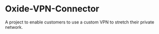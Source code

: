 # Oxide-VPN-Connector
A project to enable customers to use a custom VPN to stretch their private network.
